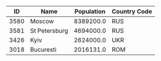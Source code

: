 | ID |  Name | Population | Country Code |
| --- | --- | --- | --- | 
| 3580 | Moscow | 8389200.0 | RUS | 
| 3581 | St Petersburg | 4694000.0 | RUS | 
| 3426 | Kyiv | 2624000.0 | UKR | 
| 3018 | Bucuresti | 2016131.0 | ROM | 
